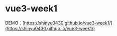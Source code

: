 # vue3-week1

DEMO：[https://shinyu0430.github.io/vue3-week1/](https://shinyu0430.github.io/vue3-week1/)
